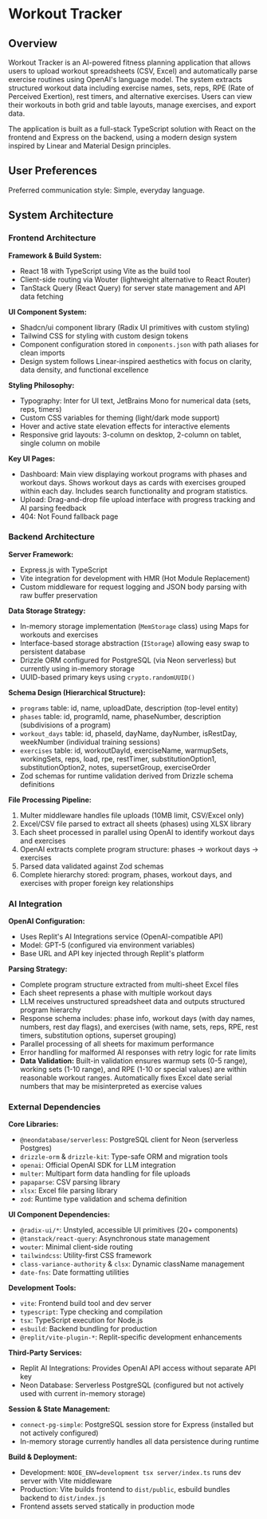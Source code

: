 # Workout Tracker

## Overview

Workout Tracker is an AI-powered fitness planning application that allows users to upload workout spreadsheets (CSV, Excel) and automatically parse exercise routines using OpenAI's language model. The system extracts structured workout data including exercise names, sets, reps, RPE (Rate of Perceived Exertion), rest timers, and alternative exercises. Users can view their workouts in both grid and table layouts, manage exercises, and export data.

The application is built as a full-stack TypeScript solution with React on the frontend and Express on the backend, using a modern design system inspired by Linear and Material Design principles.

## User Preferences

Preferred communication style: Simple, everyday language.

## System Architecture

### Frontend Architecture

**Framework & Build System:**
- React 18 with TypeScript using Vite as the build tool
- Client-side routing via Wouter (lightweight alternative to React Router)
- TanStack Query (React Query) for server state management and API data fetching

**UI Component System:**
- Shadcn/ui component library (Radix UI primitives with custom styling)
- Tailwind CSS for styling with custom design tokens
- Component configuration stored in `components.json` with path aliases for clean imports
- Design system follows Linear-inspired aesthetics with focus on clarity, data density, and functional excellence

**Styling Philosophy:**
- Typography: Inter for UI text, JetBrains Mono for numerical data (sets, reps, timers)
- Custom CSS variables for theming (light/dark mode support)
- Hover and active state elevation effects for interactive elements
- Responsive grid layouts: 3-column on desktop, 2-column on tablet, single column on mobile

**Key UI Pages:**
- Dashboard: Main view displaying workout programs with phases and workout days. Shows workout days as cards with exercises grouped within each day. Includes search functionality and program statistics.
- Upload: Drag-and-drop file upload interface with progress tracking and AI parsing feedback
- 404: Not Found fallback page

### Backend Architecture

**Server Framework:**
- Express.js with TypeScript
- Vite integration for development with HMR (Hot Module Replacement)
- Custom middleware for request logging and JSON body parsing with raw buffer preservation

**Data Storage Strategy:**
- In-memory storage implementation (`MemStorage` class) using Maps for workouts and exercises
- Interface-based storage abstraction (`IStorage`) allowing easy swap to persistent database
- Drizzle ORM configured for PostgreSQL (via Neon serverless) but currently using in-memory storage
- UUID-based primary keys using `crypto.randomUUID()`

**Schema Design (Hierarchical Structure):**
- `programs` table: id, name, uploadDate, description (top-level entity)
- `phases` table: id, programId, name, phaseNumber, description (subdivisions of a program)
- `workout_days` table: id, phaseId, dayName, dayNumber, isRestDay, weekNumber (individual training sessions)
- `exercises` table: id, workoutDayId, exerciseName, warmupSets, workingSets, reps, load, rpe, restTimer, substitutionOption1, substitutionOption2, notes, supersetGroup, exerciseOrder
- Zod schemas for runtime validation derived from Drizzle schema definitions

**File Processing Pipeline:**
1. Multer middleware handles file uploads (10MB limit, CSV/Excel only)
2. Excel/CSV file parsed to extract all sheets (phases) using XLSX library
3. Each sheet processed in parallel using OpenAI to identify workout days and exercises
4. OpenAI extracts complete program structure: phases → workout days → exercises
5. Parsed data validated against Zod schemas
6. Complete hierarchy stored: program, phases, workout days, and exercises with proper foreign key relationships

### AI Integration

**OpenAI Configuration:**
- Uses Replit's AI Integrations service (OpenAI-compatible API)
- Model: GPT-5 (configured via environment variables)
- Base URL and API key injected through Replit's platform

**Parsing Strategy:**
- Complete program structure extracted from multi-sheet Excel files
- Each sheet represents a phase with multiple workout days
- LLM receives unstructured spreadsheet data and outputs structured program hierarchy
- Response schema includes: phase info, workout days (with day names, numbers, rest day flags), and exercises (with name, sets, reps, RPE, rest timers, substitution options, superset grouping)
- Parallel processing of all sheets for maximum performance
- Error handling for malformed AI responses with retry logic for rate limits
- **Data Validation:** Built-in validation ensures warmup sets (0-5 range), working sets (1-10 range), and RPE (1-10 or special values) are within reasonable workout ranges. Automatically fixes Excel date serial numbers that may be misinterpreted as exercise values

### External Dependencies

**Core Libraries:**
- `@neondatabase/serverless`: PostgreSQL client for Neon (serverless Postgres)
- `drizzle-orm` & `drizzle-kit`: Type-safe ORM and migration tools
- `openai`: Official OpenAI SDK for LLM integration
- `multer`: Multipart form data handling for file uploads
- `papaparse`: CSV parsing library
- `xlsx`: Excel file parsing library
- `zod`: Runtime type validation and schema definition

**UI Component Dependencies:**
- `@radix-ui/*`: Unstyled, accessible UI primitives (20+ components)
- `@tanstack/react-query`: Asynchronous state management
- `wouter`: Minimal client-side routing
- `tailwindcss`: Utility-first CSS framework
- `class-variance-authority` & `clsx`: Dynamic className management
- `date-fns`: Date formatting utilities

**Development Tools:**
- `vite`: Frontend build tool and dev server
- `typescript`: Type checking and compilation
- `tsx`: TypeScript execution for Node.js
- `esbuild`: Backend bundling for production
- `@replit/vite-plugin-*`: Replit-specific development enhancements

**Third-Party Services:**
- Replit AI Integrations: Provides OpenAI API access without separate API key
- Neon Database: Serverless PostgreSQL (configured but not actively used with current in-memory storage)

**Session & State Management:**
- `connect-pg-simple`: PostgreSQL session store for Express (installed but not actively configured)
- In-memory storage currently handles all data persistence during runtime

**Build & Deployment:**
- Development: `NODE_ENV=development tsx server/index.ts` runs dev server with Vite middleware
- Production: Vite builds frontend to `dist/public`, esbuild bundles backend to `dist/index.js`
- Frontend assets served statically in production mode
